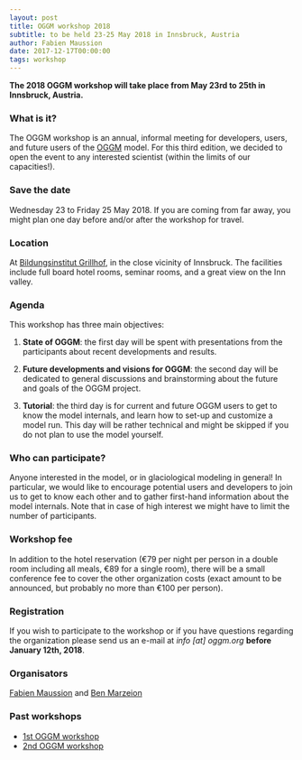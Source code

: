 ```yaml
---
layout: post
title: OGGM workshop 2018
subtitle: to be held 23-25 May 2018 in Innsbruck, Austria
author: Fabien Maussion
date: 2017-12-17T00:00:00
tags: workshop
---
```


**The 2018 OGGM workshop will take place from May 23rd to 25th in Innsbruck,
Austria.**

### What is it?

The OGGM workshop is an annual, informal meeting for developers, users, and future users
of the [OGGM](http://docs.oggm.org) model. For this third edition, we
decided to open the event to any interested scientist (within the limits of our capacities!).

### Save the date

Wednesday 23 to Friday 25 May 2018. If you are coming from far away, you might
plan one day before and/or after the workshop for travel.

### Location

At [Bildungsinstitut Grillhof](https://www.tirol.gv.at/bildung/bildungsinstitut-grillhof/),
in the close vicinity of Innsbruck. The facilities include full board
hotel rooms, seminar rooms, and a great view on the Inn valley.

### Agenda

This workshop has three main objectives:

1. **State of OGGM**: the first day will be spent with presentations from the
participants about recent developments and results.

2. **Future developments and visions for OGGM**: the second day will be dedicated
to general discussions and brainstorming about the future and
goals of the OGGM project.

3. **Tutorial**: the third day is for current and future OGGM users to
get to know the model internals, and learn how to set-up and customize a model run.
This day will be rather technical and might be skipped if you do not plan to
use the model yourself.

### Who can participate?

Anyone interested in the model, or in glaciological modeling
in general! In particular, we would like to encourage potential users and
developers to join us to get to know each other and to gather first-hand
information about the model internals. Note that in case of high interest
we might have to limit the number of participants.

### Workshop fee

In addition to the hotel reservation (€79 per night per person in a double room
including all meals, €89 for a single room), there will be a small conference
fee to cover the other organization costs (exact amount to be announced, but
probably no more than €100 per person).

### Registration

If you wish to participate to the workshop or if you have questions regarding
the organization please send us an e-mail at _info [at] oggm.org_
**before January 12th, 2018**.

### Organisators

[Fabien Maussion](http://fabienmaussion.info/) and [Ben Marzeion](http://marzeion.info/)

### Past workshops

- <u> <a href="{{ site.url }}/2016/02/11/1st-oggm-worshop-summary/"> 1st OGGM workshop </a> </u>
- <u> <a href="{{ site.url }}/2017/04/03/2nd-oggm-worshop-summary/"> 2nd OGGM workshop </a> </u>
